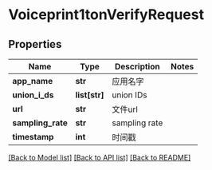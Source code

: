 # Voiceprint1tonVerifyRequest

## Properties
Name | Type | Description | Notes
------------ | ------------- | ------------- | -------------
**app_name** | **str** | 应用名字 | 
**union_i_ds** | **list[str]** | union IDs | 
**url** | **str** | 文件url | 
**sampling_rate** | **str** | sampling rate | 
**timestamp** | **int** | 时间戳 | 

[[Back to Model list]](../README.md#documentation-for-models) [[Back to API list]](../README.md#documentation-for-api-endpoints) [[Back to README]](../README.md)


